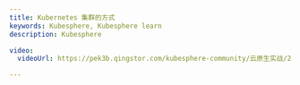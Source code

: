 ```yaml
---
title: Kubernetes 集群的方式
keywords: Kubesphere, Kubesphere learn
description: Kubesphere

video: 
  videoUrl: https://pek3b.qingstor.com/kubesphere-community/云原生实战/27、Kubernetes-基础概念-集群的方式.mp4

---
```

